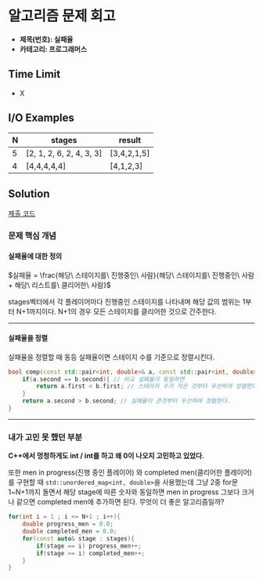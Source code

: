 # 알고리즘 문제 회고

- **제목(번호): 실패율**
- **카테고리: 프로그래머스**

## Time Limit

- X

## I/O Examples

| N | stages                   | result      |
|---|--------------------------|-------------|
| 5 | [2, 1, 2, 6, 2, 4, 3, 3] | [3,4,2,1,5] |
| 4 | [4,4,4,4,4]              | [4,1,2,3]   |

## Solution
[제출 코드](solution.cc)

### 문제 핵심 개념

#### 실패율에 대한 정의

$실패율 = \frac{해당\ 스테이지를\ 진행중인\ 사람}{해당\ 스테이지를\ 진행중인\ 사람 + 해당\ 리스트를\ 클리어한\ 사람}$

stages벡터에서 각 플레이어마다 진행중인 스테이지를 나타내며 해당 값의 범위는 1부터 N+1까지이다. N+1의 경우 모든 스테이지를 클리어한 것으로 간주한다.

----

#### 실패율을 정렬

실패율을 정렬할 때 동등 실패율이면 스테이지 수를 기준으로 정렬시킨다.

```c++
bool comp(const std::pair<int, double>& a, const std::pair<int, double>& b){
    if(a.second == b.second){ // 비교 실패율이 동일하면
        return a.first < b.first; // 스테이지 수가 작은 것부터 우선하여 정렬한다.
    }
    return a.second > b.second; // 실패율이 큰것부터 우선하여 정렬한다.
}
```

----

### 내가 고민 못 했던 부분

**C++에서 멍청하게도 int / int를 하고 왜 0이 나오지 고민하고 있었다.**

또한 men in progress(진행 중인 플레이어) 와 completed men(클리어한 플레이어)를 구현할 때 `std::unordered_map<int, double>`을 사용했는데 그냥 2중 
for문 1~N+1까지 돌면서 해당 stage에 따른 숫자와 동일하면 men in progress 그보다 크거나 같으면 completed men에 추가하면 된다. 무엇이 더 좋은 알고리즘일까?
```c++
for(int i = 1 ; i <= N+1 ; i++){
    double progress_men = 0.0;
    double completed_men = 0.0;
    for(const auto& stage : stages){
        if(stage == i) progress_men++;
        if(stage >= i) completed_men++;
    }
}
```
